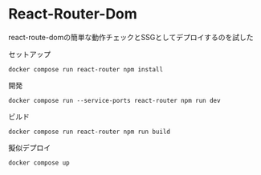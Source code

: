 # React-Router-Dom

react-route-domの簡単な動作チェックとSSGとしてデプロイするのを試した

セットアップ
```
docker compose run react-router npm install
```

開発
```
docker compose run --service-ports react-router npm run dev
```

ビルド
```
docker compose run react-router npm run build
```

擬似デプロイ
```
docker compose up
```
